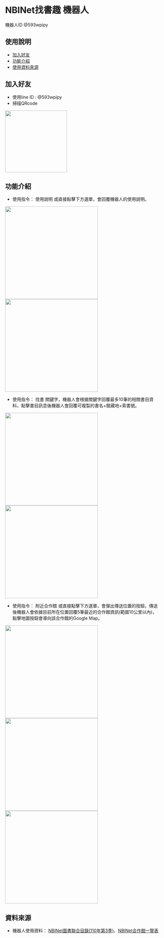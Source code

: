 # NBINet找書趣 機器人
機器人ID @593wpipy

## 使用說明
- [加入好友](#addFriend)
- [功能介紹](#function)
- [使用資料來源](#dataSource)

## <a id="addFriend">加入好友</a>
- 使用line ID : @593wpipy
- 掃描QRcode <br>
<img src="https://github.com/daixii83/linebot_nbinetbook/blob/master/images/593wpipy.png" width="200">

## <a id="function">功能介紹</a>
- 使用指令： 使用說明 或直接點擊下方選單，會回覆機器人的使用說明。
<img src="https://github.com/daixii83/linebot_nbinetbook/blob/master/images/IMG_1536.jpeg" width="300">
<img src="https://github.com/daixii83/linebot_nbinetbook/blob/master/images/IMG_1544.jpeg" width="300">

- 使用指令： 找書 關鍵字，機器人會根據關鍵字回覆最多10筆的相關書目資料，點擊書目訊息後機器人會回覆可複製的書名+館藏地+索書號。
<img src="https://github.com/daixii83/linebot_nbinetbook/blob/master/images/IMG_1547.jpeg" width="300">
<img src="https://github.com/daixii83/linebot_nbinetbook/blob/master/images/IMG_1548.jpeg" width="300">

- 使用指令： 附近合作館 或直接點擊下方選單，會彈出傳送位置的按鈕，傳送後機器人會依據目前所在位置回覆5筆最近的合作館資訊(範圍10公里以內)，點擊地圖按鈕會導向該合作館的Google Map。
<img src="https://github.com/daixii83/linebot_nbinetbook/blob/master/images/IMG_1549.jpeg" width="300">
<img src="https://github.com/daixii83/linebot_nbinetbook/blob/master/images/IMG_1552.jpeg" width="300">
<img src="https://github.com/daixii83/linebot_nbinetbook/blob/master/images/IMG_1553.jpeg" width="300">

## <a id="dataSource">資料來源</a>
- 機器人使用資料： [NBINet圖書聯合目錄(110年第3季)](http://nbiqc.ncl.edu.tw/opendata/nbidata_110Q3.csv)、[NBINet合作館一覽表](https://drive.google.com/uc?export=download&id=1oqNBKanU0oM2qq6yaWw72mYRArxqatTO)
